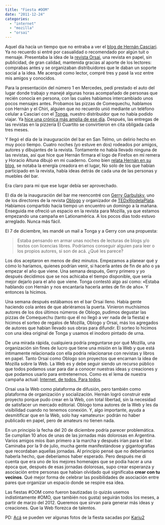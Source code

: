 ```yaml
---
title: "Fiesta #OOM"
date: "2011-12-24"
categories: 
  - "internet"
  - "mozilla"
  - "orsai"
---
```


Aquel día hacía un tiempo que no entraba a ver el [blog de Hernán Casciari](http://orsai.bitacoras.com/ "El blog de Hernán Casciari"). Ya no recuerdo si entré por casualidad o recomendado por algún tuit o mensaje. Presentaba la idea de la [revista Orsai](httphttp://editorialorsai.com/ "Editorial Orsai, casa de la revista en su segunda temporada"), una revista en papel, sin publicidad, de gran calidad, mantenida gracias al aporte de los lectores: comprabas antes y se organizaban distribuidores que le daban un soporte social a la idea. Me acerqué como lector, compré tres y pasé la voz entre mis amigos y conocidos.

Para la presentación del número 1 en Mercedes, pedí prestado el auto del lugar donde trabajo y manejé algunas horas acompañado de personas que recién conocía en persona, con las cuales habíamos intercambiado unos pocos mensajes antes. Probamos las pizzas de Comequechu, hablamos con Hernán y el Chiri, alguien que no recuerdo unió mediante un teléfono celular a Casciari con el [Tonga](http://www.baideguei.com/ "Blog de Tonga"), nuestro distribuidor que no había podido viajar. Ya [hice una crónica más amplia de ese día](http://unojoenelcielo.com.ar/2011/01/04/orsai-es-codigo-libre/ "Crónica de la presentación de Orsai"). Después, las entregas de las revistas en la pizzería El Cuartito se convirtieron en cita obligada cada tres meses.

Y llegó el día de la inauguración del bar en San Telmo, un delirio hecho en muy poco tiempo. Cuatro noches (yo estuve en dos) rodeados por amigos, autores y dibujantes de la revista. Tontamente no había llevado ninguna de las revistas, así que hice que Hernán firmara el logo de Firefox en mi remera y Horacio Altuna dibujó en mi cuaderno. Como bien [relata Hernán en su blog](http://orsai.bitacoras.com/2011/11/desde-casa.php "Desde casa, la redacción de la revista se muda a Buenos Aires"), se notaba la energía creadora en el lugar, No solo de los que habían participado en la revista, había ideas detrás de cada una de las personas y muebles del bar.

Era claro para mi que ese lugar debía ser aprovechado.

El día de la inauguración del bar me reencontré con [Gerry Garbulsky](https://twitter.com/#!/garbulsky "Twitter de Gerry"), uno de los directores de la revista [Oblogo](http://www.oblogo.com "Sitio Web de la Revista Oblogo") y organizador de [TEDxRíodelaPlata](http://www.tedxriodelaplata.org/ "Sitio web de TEDxRíodelaPlata"). Habíamos compartido hacía tiempo un encuentro un domingo a la mañana. Enseguida me ofreció un espacio en la revista para Mozilla, ya que estamos empezando una campaña en Lationamérica. A los pocos días todo estuvo arreglado. Nunca más fácil.

El 7 de diciembre, les mandé un mail a Tonga y a Gerry con una propuesta:

> Estaba pensando en armar unas noches de lecturas de blogs y/o textos con licencias libres. Podríamos conseguir alguien para leer o los propios autores, si son de acá. ¿Qué les parece?

Los dos aceptaron en menos de diez minutos. Empezamos a planear qué y cómo lo haríamos, quienes podrían venir, si hacerla antes de fin de año o ya empezar el año que viene. Una semana después, Gerry primero y yo después decidimos que se nos achicaba el tiempo disponible, que sería mejor dejarlo para el año que viene. Tonga contestó algo así como: «Estaba hablando con Hernán y nos encantaría hacerla antes de fin de año». Y entonces la hicimos.

Una semana después estábamos en el bar Orsai lleno. Había gente haciendo cola antes de que abriéramos la puerta. Vinieron muchísimos autores de los dos últimos números de Oblogo, pudimos degustar las pizzas de Comequechu (tanto que él no llegó a ver nada de la fiesta) e hicimos el sorteo de regalos de Mozilla, Oblogo y Orsai, más los agregados de autores que habían llevado sus obras para difundir. El sorteo lo hicimos con una idea original de Tonga y usamos el inodoro pintado de urna.

De una mirada rápida, cualquiera podría preguntarse por qué Mozilla, una organización sin fines de lucro que tiene una misión en la Web y que está íntimamente relacionada con ella podría relacionarse con revistas y libros en papel. Tanto Orsai como Oblogo son proyectos que encarnan la idea de Mozilla sobre la Web. La Web es y debe seguir siendo un recurso público que todos podamos usar para dar a conocer nuestras ideas y creaciones y que podamos usarlo para entretenernos. Como es el lema de nuestra campaña actual: [Internet, de todos. Para todos](http://detodosparatodos.org "Internet De todos. Para todos. Sitio web de la campaña de Mozilla").

Orsai usa la Web como plataforma de difusión, pero también como plataforma de organización y socialización. Hernán logró construir este proyecto porque pudo crear en la Web, con total libertad, sin la necesidad de satisfacer un mercado editorial. Oblogo toma autores de la Web y les da visibilidad cuando no tenemos conexión. Y, algo importante, ayuda a desmitificar que en la Web, solo hay «amateurs»: podrán no haber publicado en papel, pero de amateurs no tienen nada.

En un principio la fecha del 20 de diciembre podría parecer problemática. Se cumplían 10 años de unas de las jornadas más dolorosas en Argentina. Varios amigos míos iban primero a la marcha y después irían para el bar. Caminaba por la 9 de julio, mucha gente manifestándose y gigantografías que recordaban aquellas jornadas. Al principio pensé que no deberíamos haberla hecho, que deberíamos haber esperado. Pero después me di cuenta que era uno de los mejores homenajes que se podía hacer a una época que, después de esas jornadas dolorosas, supo crear esperanza y asociación entre personas que habían olvidado qué significaba **crear con tu vecinos**. Qué mejor forma de celebrar las posibilidades de asociación entre pares que organizar un espacio donde se respire esa idea.

Las fiestas #OOM como fueron bautizadas (o quizás usemos indistintamente #OMO, que también nos gusta) seguirán todos los meses, a partir de marzo del 2012. Queremos que sirvan para generar más ideas y creaciones. Que la Web florezca de talentos.

PD: [Acá](http://www.flickr.com/photos/72568893@N07/ "Fotos de la fiesta #OOM") se pueden ver algunas fotos de la fiesta sacadas por [Kariu2](https://twitter.com/#!/Kariu2 "Twitter de Kariu2")
